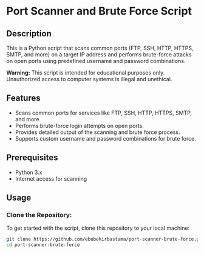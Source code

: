 # Port Scanner and Brute Force Script

## Description
This is a Python script that scans common ports (FTP, SSH, HTTP, HTTPS, SMTP, and more) on a target IP address and performs brute-force attacks on open ports using predefined username and password combinations. 

**Warning:** This script is intended for educational purposes only. Unauthorized access to computer systems is illegal and unethical.

## Features
- Scans common ports for services like FTP, SSH, HTTP, HTTPS, SMTP, and more.
- Performs brute-force login attempts on open ports.
- Provides detailed output of the scanning and brute force process.
- Supports custom username and password combinations for brute force.

## Prerequisites
- Python 3.x
- Internet access for scanning

## Usage

### Clone the Repository:
To get started with the script, clone this repository to your local machine:

```bash
git clone https://github.com/ebubekirbastama/port-scanner-brute-force.git
cd port-scanner-brute-force
